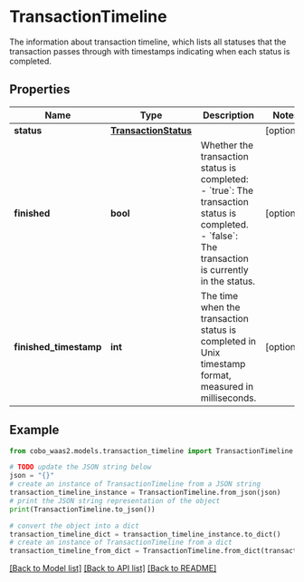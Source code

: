 # TransactionTimeline

The information about transaction timeline, which lists all statuses that the transaction passes through with timestamps indicating when each status is completed.

## Properties

Name | Type | Description | Notes
------------ | ------------- | ------------- | -------------
**status** | [**TransactionStatus**](TransactionStatus.md) |  | [optional] 
**finished** | **bool** | Whether the transaction status is completed:   - &#x60;true&#x60;: The transaction status is completed.   - &#x60;false&#x60;: The transaction is currently in the status.  | [optional] 
**finished_timestamp** | **int** | The time when the transaction status is completed in Unix timestamp format, measured in milliseconds. | [optional] 

## Example

```python
from cobo_waas2.models.transaction_timeline import TransactionTimeline

# TODO update the JSON string below
json = "{}"
# create an instance of TransactionTimeline from a JSON string
transaction_timeline_instance = TransactionTimeline.from_json(json)
# print the JSON string representation of the object
print(TransactionTimeline.to_json())

# convert the object into a dict
transaction_timeline_dict = transaction_timeline_instance.to_dict()
# create an instance of TransactionTimeline from a dict
transaction_timeline_from_dict = TransactionTimeline.from_dict(transaction_timeline_dict)
```
[[Back to Model list]](../README.md#documentation-for-models) [[Back to API list]](../README.md#documentation-for-api-endpoints) [[Back to README]](../README.md)



